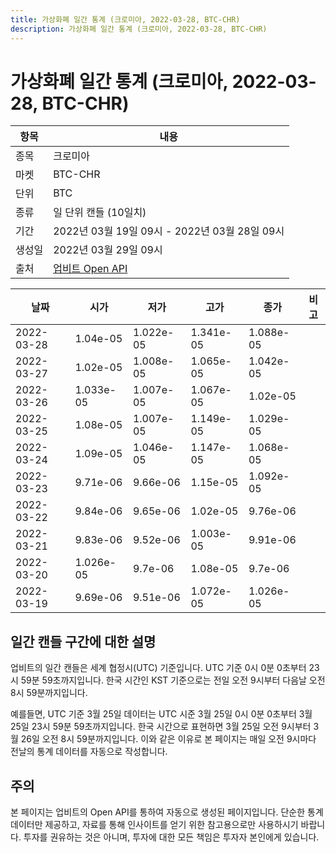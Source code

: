 ```yaml
---
title: 가상화폐 일간 통계 (크로미아, 2022-03-28, BTC-CHR)
description: 가상화폐 일간 통계 (크로미아, 2022-03-28, BTC-CHR)
---
```



가상화폐 일간 통계 (크로미아, 2022-03-28, BTC-CHR)
===

|항목|내용|
|--|--|
|종목|크로미아|
|마켓|BTC-CHR|
|단위|BTC|
|종류|일 단위 캔들 (10일치)|
|기간|2022년 03월 19일 09시 - 2022년 03월 28일 09시|
|생성일|2022년 03월 29일 09시|
|출처|[업비트 Open API](https://docs.upbit.com)|


|날짜|시가|저가|고가|종가|비고|
|--|--|--|--|--|--|
|2022-03-28|1.04e-05|1.022e-05|1.341e-05|1.088e-05|    |
|2022-03-27|1.02e-05|1.008e-05|1.065e-05|1.042e-05|    |
|2022-03-26|1.033e-05|1.007e-05|1.067e-05|1.02e-05|    |
|2022-03-25|1.08e-05|1.007e-05|1.149e-05|1.029e-05|    |
|2022-03-24|1.09e-05|1.046e-05|1.147e-05|1.068e-05|    |
|2022-03-23|9.71e-06|9.66e-06|1.15e-05|1.092e-05|    |
|2022-03-22|9.84e-06|9.65e-06|1.02e-05|9.76e-06|    |
|2022-03-21|9.83e-06|9.52e-06|1.003e-05|9.91e-06|    |
|2022-03-20|1.026e-05|9.7e-06|1.08e-05|9.7e-06|    |
|2022-03-19|9.69e-06|9.51e-06|1.072e-05|1.026e-05|    |


일간 캔들 구간에 대한 설명
---


업비트의 일간 캔들은 세계 협정시(UTC) 기준입니다. 
UTC 기준 0시 0분 0초부터 23시 59분 59초까지입니다. 
한국 시간인 KST 기준으로는 전일 오전 9시부터 다음날 오전 8시 59분까지입니다. 


예를들면, UTC 기준 3월 25일 데이터는 UTC 시준 3월 25일 0시 0분 0초부터 3월 25일 23시 59분 59초까지입니다. 
한국 시간으로 표현하면 3월 25일 오전 9시부터 3월 26일 오전 8시 59분까지입니다. 
이와 같은 이유로 본 페이지는 매일 오전 9시마다 전날의 통계 데이터를 자동으로 작성합니다. 


주의
---


본 페이지는 업비트의 Open API를 통하여 자동으로 생성된 페이지입니다. 
단순한 통계 데이터만 제공하고, 자료를 통해 인사이트를 얻기 위한 참고용으로만 사용하시기 바랍니다. 
투자를 권유하는 것은 아니며, 투자에 대한 모든 책임은 투자자 본인에게 있습니다. 
